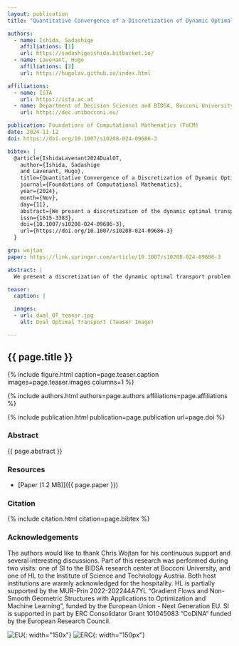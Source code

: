 ```yaml
---
layout: publication
title: "Quantitative Convergence of a Discretization of Dynamic Optimal Transport Using the Dual Formulation"

authors:
  - name: Ishida, Sadashige
    affiliations: [1]
    url: https://sadashigeishida.bitbucket.io/
  - name: Lavenant, Hugo
    affiliations: [2]
    url: https://hugolav.github.io/index.html

affiliations:
  - name: ISTA
    url: https://ista.ac.at
  - name: Department of Decision Sciences and BIDSA, Bocconi University
    url: https://dec.unibocconi.eu/

publication: Foundations of Computational Mathematics (FoCM)
date: 2024-11-12
doi: https://doi.org/10.1007/s10208-024-09686-3

bibtex: |
  @article{IshidaLavenant2024DualOT,
    author={Ishida, Sadashige
    and Lavenant, Hugo},
    title={Quantitative Convergence of a Discretization of Dynamic Optimal Transport Using the Dual Formulation},
    journal={Foundations of Computational Mathematics},
    year={2024},
    month={Nov},
    day={11},
    abstract={We present a discretization of the dynamic optimal transport problem for which we can obtain the convergence rate for the value of the transport cost to its continuous value when the temporal and spatial stepsize vanish. This convergence result does not require any regularity assumption on the measures, though experiments suggest that the rate is not sharp. Via an analysis of the duality gap we also obtain the convergence rates for the gradient of the optimal potentials and the velocity field under mild regularity assumptions. To obtain such rates, we discretize the dual formulation of the dynamic optimal transport problem and use the mature literature related to the error due to discretizing the Hamilton--Jacobi equation.},
    issn={1615-3383},
    doi={10.1007/s10208-024-09686-3},
    url={https://doi.org/10.1007/s10208-024-09686-3}
  }

grp: wojtan
paper: https://link.springer.com/article/10.1007/s10208-024-09686-3

abstract: |
  We present a discretization of the dynamic optimal transport problem for which we can obtain the convergence rate for the value of the transport cost to its continuous value when the temporal and spatial stepsize vanish. This convergence result does not require any regularity assumption on the measures, though experiments suggest that the rate is not sharp. Via an analysis of the duality gap we also obtain the convergence rates for the gradient of the optimal potentials and the velocity field under mild regularity assumptions. To obtain such rates, we discretize the dual formulation of the dynamic optimal transport problem and use the mature literature related to the error due to discretizing the Hamilton--Jacobi equation.

teaser:
  caption: |

  images:
  - url: dual_OT_teaser.jpg
    alt: Dual Optimal Transport (Teaser Image)

---
```


## {{ page.title }}

{% include figure.html caption=page.teaser.caption images=page.teaser.images columns=1 %}

{% include authors.html authors=page.authors affiliations=page.affiliations %}

{% include publication.html publication=page.publication url=page.doi %}

### Abstract

{{ page.abstract }}

### Resources

* [Paper (1.2 MB)]({{ page.paper }})

### Citation

{% include citation.html citation=page.bibtex %}

### Acknowledgements
The authors would like to thank Chris Wojtan for his continuous support and several interesting discussions. Part of this research was performed during two visits: one of SI to the BIDSA research center at Bocconi University, and one of HL to the Institute of Science and Technology Austria. Both host institutions are warmly acknowledged for the hospitality. HL is partially supported by the MUR-Prin 2022-202244A7YL “Gradient Flows and Non-Smooth Geometric Structures with Applications to Optimization and Machine Learning”, funded by the European Union - Next Generation EU. SI is supported in part by ERC Consolidator Grant 101045083 “CoDiNA” funded by the European Research Council.

![EU](flag_yellow_low.jpg){: width="150x"}
![ERC](LOGO-ERC.jpg){: width="150px"}
